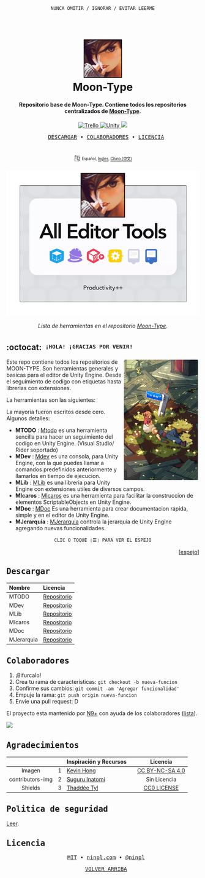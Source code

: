 <div align="center">

```ocaml
NUNCA OMITIR / IGNORAR / EVITAR LEERME
```

</div>

<h1 align="center">
  <br>
  <a href="https://github.com/MOON-TYPE/moon-type"><img src="./res/logo.png" alt="LogoRepo" width="100"></a>
  <br>
  Moon-Type
  <br>
</h1>

<h4 align="center">Repositorio base de Moon-Type. Contiene todos los repositorios centralizados de <a href="https://github.com/MOON-TYPE/moon-type" target="_blank">Moon-Type</a>.</h4>

<p align="center">
  <a href="https://trello.com/w/typemoon1">
    <img src="https://img.shields.io/badge/Trello-Activo-blue?style=flat&logo=trello"
         alt="Trello">
  </a>
  <a href="https://unity.com/">
    <img src="https://img.shields.io/badge/Unity-6.0%2B-blue?style=flat&logo=unity"
         alt="Unity">
  </a>
  <a href="https://github.com/Nervelink/nvs">
    <img src="https://img.shields.io/badge/MIT-%C2%A9-blue">
  </a>
</p>

<pre align="center">
  <a href="#descargar">DESCARGAR</a> • <a href="#colaboradores">COLABORADORES</a> • <a href="#licencia">LICENCIA</a>
</pre>
<h1>
  <a href="#--------">
  </a>
</h1>

<p align="center">
  <sup>
      <img src="./res/idioma.png" width="18" height="18">
      <sup>
            Español,
            <a href="./README.md">Ingles</a>,
            <a href="./README.md">Chino (中文)</a>
      </sup>
  </sup>
</p>

<p align="center">
  <img src="./res/fondo.png" width=600 alt="Imagen del ejemplo">
</p>

<p align="center">
  <em>Lista de herramientas en el repositorio <a href="https://github.com/MOON-TYPE/moon-type">Moon-Type</a>.</em>
</p>

## :octocat: ‎ <sup><sub><samp>¡HOLA! ¡GRACIAS POR VENIR!</samp></sub></sup>

<img src="./res/info.png" align="right"
     alt="Info" width="200" height="320">

Este repo contiene todos los repositorios de MOON-TYPE. Son herramientas generales y basicas para el editor de Unity Engine. Desde el seguimiento de codigo con etiquetas hasta librerias con extensiones.

La herramientas son las siguientes:

La mayoría fueron escritos desde cero. Algunos detalles:
- **MTODO** : [Mtodo](https://github.com/MOON-TYPE/mtodo) es una herramienta sencilla para hacer un seguimiento del codigo en Unity Engine. (Visual Studio/ Rider soportado)
- **MDev** : [Mdev](https://github.com/MOON-TYPE/mdev) es una consola, para Unity Engine, con la que puedes llamar a comandos predefinidos anteriormente y llamarlos en tiempo de ejecucion.
- **MLib** : [MLib](https://github.com/MOON-TYPE/mlib) es una libreria para Unity Engine con extensiones utiles de diversos campos.
- **MIcaros** : [MIcaros](https://github.com/MOON-TYPE/micaros) es una herramienta para facilitar la construccion de elementos ScriptableObjects en Unity Engine.
- **MDoc** : [MDoc](https://github.com/MOON-TYPE/mdoc) Es una herramienta para crear documentacion rapida, simple y en el editor de Unity Engine.
- **MJerarquia** : [MJerarquia](https://github.com/MOON-TYPE/mjerarquia) controla la jerarquia de Unity Engine agregando nuevas funcionalidades.

<div align="center">

```ocaml
CLIC O TOQUE ❲☰❳ PARA VER EL ESPEJO
```

</div>
<p align="right">
  [<a href="https://gitlab.com/type-moon/moon-type#">espejo</a>]
</p>             
  
## <samp>Descargar</samp>

| Nombre                                                                                                 | Licencia |
|:-----------------------------------------------------------------------------------------------------------|:------------------------------|
| MTODO                      | [Repositorio](https://github.com/MOON-TYPE/mtodo)    |
| MDev                      | [Repositorio](https://github.com/MOON-TYPE/mdev)    |
| MLib                      | [Repositorio](https://github.com/MOON-TYPE/mlib)    |
| MIcaros                      | [Repositorio](https://github.com/MOON-TYPE/micaros)    |
| MDoc                      | [Repositorio](https://github.com/MOON-TYPE/mdoc)    |
| MJerarquia                      | [Repositorio](https://github.com/MOON-TYPE/mjerarquia)    |

  
## <samp>Colaboradores</samp>

1. ¡Bifurcalo!
2. Crea tu rama de características: `git checkout -b nueva-funcion`
3. Confirme sus cambios: `git commit -am 'Agregar funcionalidad'`
4. Empuje la rama: `git push origin nueva-funcion`
5. Envíe una pull request: D

El proyecto esta mantenido por [N9+](https://github.com/ninpl) con ayuda de los colaboradores ([lista](hhttps://github.com/MOON-TYPE/moon-type/graphs/contributors)).

<a href="https://github.com/MOON-TYPE/moon-type/graphs/contributors">
  <img src="https://contrib.rocks/image?repo=MOON-TYPE/moon-type" />
</a>

## <samp>Agradecimientos</samp>

|                  |       | Inspiración y Recursos                               |      |                               Licencia                               |
| :--------------: | :---: | :--------------------------------------------------- | :--- | :------------------------------------------------------------------: |
|      Imagen      |   1   | [Kevin Hong](https://www.kevinhong.com/ffvii-church) |      | [CC BY-NC-SA 4.0](https://creativecommons.org/licenses/by-nc-sa/4.0) |
| contributors-img |   2   | [Suguru Inatomi](https://github.com/lacolaco)        |      |                             Sin Licencia                             |
|     Shields      |   3   | [Thaddée Tyl](https://github.com/espadrine)          |      | [CC0 LICENSE](https://github.com/badges/shields/blob/master/LICENSE) |

## <samp>Politica de seguridad</samp>

[Leer](./SECURITY.md).

## <samp>Licencia</samp>

<pre align="center">
  <a href="https://github.com/MOON-TYPE/moon-type/blob/master/LICENSE">MIT</a> • <a href="https://ninpl.com">ninpl.com</a> • <a href="https://github.com/ninpl">@ninpl</a>
</pre>

<pre align="center">
  <a href="#readme">VOLVER ARRIBA</a>
</pre>
